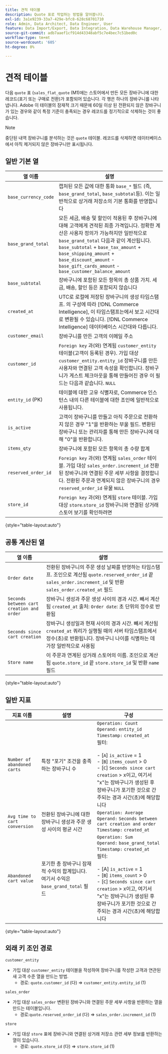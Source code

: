 ```yaml
---
title: 견적 테이블
description: Quote 표로 작업하는 방법을 알아봅니다.
exl-id: 3a1e9239-33a7-429e-bfc8-628c68701710
role: Admin, Data Architect, Data Engineer, User
feature: Data Import/Export, Data Integration, Data Warehouse Manager, Commerce Tables
source-git-commit: adb7aaef1cf914d43348abf5c7e4bec7c51bed0c
workflow-type: tm+mt
source-wordcount: '605'
ht-degree: 0%

---
```


# 견적 테이블

다음 `quote` 표 (`sales_flat_quote` (M1)에는 스토어에서 만든 모든 장바구니에 대한 레코드(포기 또는 구매로 전환)가 포함되어 있습니다. 각 행은 하나의 장바구니를 나타냅니다. Adobe 이 테이블의 잠재적 크기 때문에 60일 이상 된 전환되지 않은 장바구니가 있는 경우와 같이 특정 기준이 충족되는 경우 레코드를 정기적으로 삭제하는 것이 좋습니다.

>[!NOTE]
>
>중단된 내역 장바구니를 분석하는 것은 `quote` 테이블. 레코드를 삭제하면 데이터베이스에서 아직 제거되지 않은 장바구니만 표시됩니다.

## 일반 기본 열

| **열 이름** | **설명** |
|---|---|
| `base_currency_code` | 캡처된 모든 값에 대한 통화 `base_*` 필드 (즉, `base_grand_total`, `base_subtotal`등). 이는 일반적으로 상거래 저장소의 기본 통화를 반영합니다 |
| `base_grand_total` | 모든 세금, 배송 및 할인이 적용된 후 장바구니에 대해 고객에게 견적된 최종 가격입니다. 정확한 계산은 사용자 정의가 가능하지만 일반적으로 `base_grand_total` 다음과 같이 계산됩니다. `base_subtotal` + `base_tax_amount` + `base_shipping_amount` + `base_discount_amount` - `base_gift_cards_amount` - `base_customer_balance_amount` |
| `base_subtotal` | 장바구니에 포함된 모든 항목의 총 상품 가치. 세금, 배송, 할인 등은 포함되지 않습니다 |
| `created_at` | UTC로 로컬에 저장된 장바구니의 생성 타임스탬프. 의 구성에 따라 [!DNL Commerce Intelligence], 이 타임스탬프는에서 보고 시간대로 변환될 수 있습니다. [!DNL Commerce Intelligence] 데이터베이스 시간대와 다릅니다. |
| `customer_email` | 장바구니를 만든 고객의 이메일 주소 |
| `customer_id` | `Foreign key` 과(와) 연계됨 `customer_entity` 테이블(고객이 등록된 경우). 가입 대상 `customer_entity.entity_id` 장바구니를 만든 사용자와 연결된 고객 속성을 확인합니다. 장바구니가 게스트 체크아웃을 통해 만들어진 경우 이 필드는 다음과 같습니다. `NULL` |
| `entity_id` (PK) | 테이블에 대한 고유 식별자로, Commerce 인스턴스 내의 다른 테이블에 대한 조인에 일반적으로 사용됩니다. |
| `is_active` | 고객이 장바구니를 만들고 아직 주문으로 전환하지 않은 경우 &quot;1&quot;을 반환하는 부울 필드. 변환된 장바구니 또는 관리자를 통해 만든 장바구니에 대해 &quot;0&quot;을 반환합니다. |
| `items_qty` | 장바구니에 포함된 모든 항목의 총 수량 합계 |
| `reserved_order_id` | `Foreign key` 과(와) 연계됨 `sales_order` 테이블. 가입 대상 `sales_order.increment_id` 전환된 장바구니와 연결된 주문 세부 사항을 결정합니다. 전환된 주문과 연계되지 않은 장바구니의 경우 `reserved_order_id` 유물 `NULL` |
| `store_id` | `Foreign key` 과(와) 연계됨 `store` 테이블. 가입 대상 `store`.`store_id` 장바구니와 연결된 상거래 스토어 보기를 확인하려면 |

{style="table-layout:auto"}

## 공통 계산된 열

| **열 이름** | **설명** |
|---|---|
| `Order date` | 전환된 장바구니의 주문 생성 날짜를 반영하는 타임스탬프. 조인으로 계산됨 `quote.reserved_order_id` 끝 `sales_order.increment_id` 및 반환 `sales_order.created_at` 필드 |
| `Seconds between cart creation and order` | 장바구니 생성과 주문 생성 사이의 경과 시간. 빼서 계산됨 `created_at` 출처: `Order date`: 초 단위의 정수로 반환됨 |
| `Seconds since cart creation` | 장바구니 생성일과 현재 사이의 경과 시간. 빼서 계산됨 `created_at` 쿼리가 실행될 때의 서버 타임스탬프에서 정수(초)로 반환됩니다. 장바구니 나이를 식별하는 데 가장 일반적으로 사용됨 |
| `Store name` | 이 주문과 연계된 상거래 스토어의 이름. 조인으로 계산됨 `quote.store_id` 끝 `store.store_id` 및 반환 `name` 필드 |

{style="table-layout:auto"}

## 일반 지표

| **지표 이름** | **설명** | **구성** |
|---|---|---|
| `Number of abandoned carts` | 특정 &quot;포기&quot; 조건을 충족하는 장바구니 수 | `Operation: Count`<br/>`Operand:` `entity_id`<br/>`Timestamp:` `created_at`<br/>필터:<br><br>- \[`A`\] `is_active` = 1<br>- \[`B`\] `items_count` > 0<br>- \[`C`\] `Seconds since cart creation` > x이고, 여기서 &quot;x&quot;는 장바구니가 생성된 후 장바구니가 포기한 것으로 간주되는 경과 시간(초)에 해당합니다 |
| `Avg time to cart conversion` | 전환된 장바구니에 대한 장바구니 생성과 주문 생성 사이의 평균 시간 | `Operation: Average`<br>`Operand:` `Seconds between cart creation and order`<br>`Timestamp:` `created_at` |
| `Abandoned cart value` | 포기한 총 장바구니 잠재적 수익의 합계입니다. 여기서 수익은 `base_grand_total` 필드 | `Operation: Sum`<br>`Operand:` `base_grand_total`<br>`Timestamp:` `created_at`<br>필터:<br><br>- \[A\] `is_active` = 1<br>- \[`B`\] `items_count` > 0<br>- \[`C`\] `Seconds since cart creation` > x이고, 여기서 &quot;x&quot;는 장바구니가 생성된 후 장바구니가 포기한 것으로 간주되는 경과 시간(초)에 해당합니다 |

{style="table-layout:auto"}

## 외래 키 조인 경로

`customer_entity`

* 가입 대상 `customer_entity` 테이블을 작성하여 장바구니를 작성한 고객과 연관된 새 고객 수준 열을 만드는 방법.
   * 경로: `quote.customer_id` (다) => `customer_entity.entity_id` (1)

`sales_order`

* 가입 대상 `sales_order` 변환된 장바구니와 연결된 주문 세부 사항을 반환하는 열을 만드는 테이블입니다.
   * 경로:`quote.reserved_order_id` (다) => `sales_order.increment_id` (1)

`store`

* 가입 대상 `store` 표에 장바구니와 연결된 상거래 저장소 관련 세부 정보를 반환하는 열이 있습니다.
   * 경로: `quote.store_id` (다) => `store.store_id` (1)
